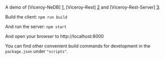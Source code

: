 A demo of [Viceroy-NeDB] [1], [Viceroy-Rest] [2] and [Viceroy-Rest-Server] [3].

Build the client:
`npm run build`

And run the server:
`npm start`

And open your browser to http://localhost:8000

You can find other convenient build commands for development in the `package.json` under `"scripts"`.

[1]: http://www.github.com/Battlefy/Viceroy-NeDB        "ViceroyNeDB"
[2]: http://www.github.com/Battlefy/Viceroy-Rest        "Viceroy-Rest"
[3]: http://www.github.com/Battlefy/Viceroy-Rest-Server "Viceroy-Rest-Server"
